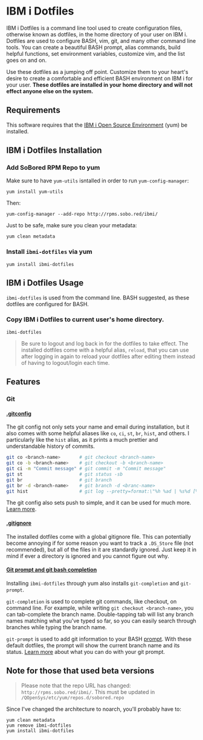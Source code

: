 # IBM i Dotfiles

IBM i Dotfiles is a command line tool used to create configuration files,
otherwise known as dotfiles, in the home directory of your user on IBM i.
Dotfiles are used to configure BASH, vim, git, and many other command
line tools. You can create a beautiful BASH prompt, alias commands,
build helpful functions, set environment variables, customize vim,
and the list goes on and on.

Use these dotfiles as a jumping off point. Customize them to your heart's
desire to create a comfortable and efficient BASH environment on IBM i
for your user. **These dotfiles are installed in your home directory
and will not effect anyone else on the system.**

## Requirements
This software requires that the
[IBM i Open Source Environment](https://sobo.red/ibmi-rpms) (yum) be installed.

## IBM i Dotfiles Installation

### Add SoBored RPM Repo to yum
Make sure to have `yum-utils` isntalled in order to run `yum-config-manager`:

```
yum install yum-utils
```

Then:

```
yum-config-manager --add-repo http://rpms.sobo.red/ibmi/
```

Just to be safe, make sure you clean your metadata:

```
yum clean metadata
```

### Install `ibmi-dotfiles` via yum

```
yum install ibmi-dotfiles
```

## IBM i Dotfiles Usage

`ibmi-dotfiles` is used from the command line. BASH suggested, as these dotfiles are configured for BASH.

### Copy IBM i Dotfiles to current user's home directory.

```
ibmi-dotfiles
```

> Be sure to logout and log back in for the dotfiles to take effect. The installed dotfiles
come with a helpful alias, `reload`, that you can use after logging in again to reload your
dotfiles after editing them instead of having to logout/login each time.

## Features

### Git

#### [.gitconfig](https://github.com/jbh/ibmi-dotfiles/blob/master/git/gitconfig.symlink)

The git config not only sets your name and email during installation, but it also comes with
some helpful aliases like `co`, `ci`, `st`, `br`, `hist`, and others. I particularly like the
`hist` alias, as it prints a much prettier and understandable history of commits.

```bash
git co <branch-name>       # git checkout <branch-name> 
git co -b <branch-name>    # git checkout -b <branch-name>
git ci -m "Commit message" # git commit -m "Commit message"
git st                     # git status -sb
git br                     # git branch
git br -d <branch-name>    # git branch -d <branc-name>
git hist                   # git log --pretty=format:\"%h %ad | %s%d [%a]\" --graph --date=short
```

The git config also sets push to simple, and it can be used for much more.
[Learn more](https://git-scm.com/docs/git-config).

#### [.gitignore](https://github.com/jbh/ibmi-dotfiles/blob/master/git/gitignore.symlink)

The installed dotfiles come with a global gitignore file. This can potentially become annoying
if for some reason you want to track a `.DS_Store` file (not recommended), but all of the files
in it are standardly ignored. Just keep it in mind if ever a directory is ignored and you cannot
figure out why.


#### [Git prompt and git bash completion](https://github.com/jbh/ibmi-dotfiles/blob/master/system/after_dotfiles.symlink)

Installing `ibmi-dotfiles` through yum also installs `git-completion` and `git-prompt`.

`git-completion` is used to complete git commands, like checkout, on command line.
For example, while writing `git checkout <branch-name>`, you can tab-complete the branch
name. Double-tapping tab will list any branch names matching what you've typed so far,
so you can easily search through branches while typing the branch name.

`git-prompt` is used to add git information to your BASH
[prompt](https://github.com/jbh/ibmi-dotfiles/blob/master/system/prompt.symlink).
With these default dotfiles, the prompt will show the current branch name and its status.
[Learn more](https://digitalfortress.tech/tutorial/setting-up-git-prompt-step-by-step/)
about what you can do with your git prompt.

## Note for those that used beta versions

> Please note that the repo URL has changed: `http://rpms.sobo.red/ibmi/`.
This must be updated in `/QOpenSys/etc/yum/repos.d/sobored.repo`

Since I've changed the architecture to noarch, you'll probably have to:

```
yum clean metadata
yum remove ibmi-dotfiles
yum install ibmi-dotfiles
```

